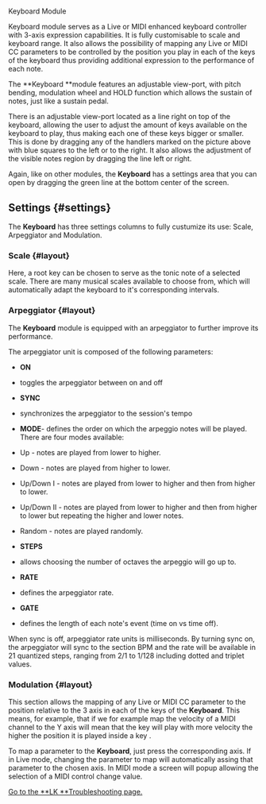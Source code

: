 #
Keyboard Module

Keyboard module serves as a Live or MIDI enhanced keyboard controller with 3-axis expression capabilities. It is fully customisable to scale and keyboard range. It also allows the possibility of mapping any Live or MIDI CC parameters to be controlled by the position you play in each of the keys of the keyboard thus providing additional expression to the performance of each note.

The **Keyboard **module features an adjustable view-port, with pitch bending, modulation wheel and HOLD function which allows the sustain of notes, just like a sustain pedal.

There is an adjustable view-port located as a line right on top of the keyboard, allowing the user to adjust the amount of keys available on the keyboard to play, thus making each one of these keys bigger or smaller. This is done by dragging any of the handlers marked on the picture above with blue squares to the left or to the right. It also allows the adjustment of the visible notes region by dragging the line left or right.

Again, like on other modules, the **Keyboard** has a settings area that you can open by dragging the green line at the bottom center of the screen.

## Settings {#settings}

The **Keyboard** has three settings columns to fully custumize its use: Scale, Arpeggiator and Modulation.

### Scale {#layout}

Here, a root key can be chosen to serve as the tonic note of a selected scale. There are many musical scales available to choose from, which will automatically adapt the keyboard to it's corresponding intervals.

### Arpeggiator {#layout}

The **Keyboard** module is equipped with an arpeggiator to further improve its performance.

The arpeggiator unit is composed of the following parameters:

* **ON**
* toggles the arpeggiator between on and off
* **SYNC**
* synchronizes the arpeggiator to the session's tempo
* **MODE**- defines the order on which the arpeggio notes will be played. There are four modes available:

* Up - notes are played from lower to higher.
* Down - notes are played from higher to lower.
* Up/Down I - notes are played from lower to higher and then from higher to lower.
* Up/Down II - notes are played from lower to higher and then from higher to lower but repeating the higher and lower notes.
* Random - notes are played randomly.

* **STEPS**

* allows choosing the number of octaves the arpeggio will go up to.

* **RATE**

* defines the arpeggiator rate.

* **GATE**

* defines the length of each note's event \(time on vs time off\).

When sync is off, arpeggiator rate units is milliseconds. By turning sync on, the arpeggiator will sync to the section BPM and the rate will be available in 21 quantized steps, ranging from 2/1 to 1/128 including dotted and triplet values.

### Modulation {#layout}

This section allows the mapping of any Live or MIDI CC parameter to the position relative to the 3 axis in each of the keys of the **Keyboard**. This means, for example, that if we for example map the velocity of a MIDI channel to the Y axis will mean that the key will play with more velocity the higher the position it is played inside a key .

To map a parameter to the **Keyboard**, just press the corresponding axis. If in Live mode, changing the parameter to map will automatically assing that parameter to the chosen axis. In MIDI mode a screen will popup allowing the selection of a MIDI control change value.

[Go to the **LK **Troubleshooting page.](https://www.imaginando.pt/products/lk/help/troubleshooting)

